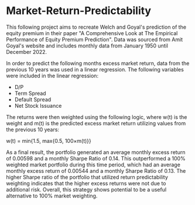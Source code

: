 # Market-Return-Predictability
This following project aims to recreate Welch and Goyal's prediction of the equity premium in their paper "A Comprehensive Look at The Empirical Performance of Equity Premium Prediction". Data was sourced from Amit Goyal's website and includes monthly data from January 1950 until December 2022.

In order to predict the following months excess market return, data from the previous 10 years was used in a linear regression. The following variables were included in the linear regression:

- D/P
- Term Spread
- Default Spread
- Net Stock Issuance

The returns were then weighted using the following logic, where w(t) is the weight and m(t) is the predicted excess market return utilizing values from the previous 10 years:

w(t) = min{1.5, max{0.5, 100×m(t)}}

As a final result, the portfolio generated an average monthly excess return of 0.00598 and a monthly Sharpe Ratio of 0.14. This outperformed a 100% weighted market portfolio during this time period, which had an average monthly excess return of 0.00544 and a monthly Sharpe Ratio of 0.13. The higher Sharpe ratio of the portfolio that utilized return predictability weighting indicates that the higher excess returns were not due to additional risk. Overall, this strategy shows potential to be a useful alternative to 100% market weighting.
